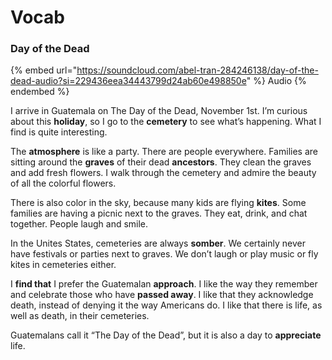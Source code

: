 # Vocab

### Day of the Dead

{% embed url="https://soundcloud.com/abel-tran-284246138/day-of-the-dead-audio?si=229436eea34443799d24ab60e498850e" %}
Audio
{% endembed %}

I arrive in Guatemala on The Day of the Dead, November 1st. I’m curious about this **holiday**, so I go to the **cemetery** to see what’s happening. What I find is quite interesting.

The **atmosphere** is like a party. There are people everywhere. Families are sitting around the **graves** of their dead **ancestors**. They clean the graves and add fresh flowers. I walk through the cemetery and admire the beauty of all the colorful flowers.

There is also color in the sky, because many kids are flying **kites**. Some families are having a picnic next to the graves. They eat, drink, and chat together. People laugh and smile.

In the Unites States, cemeteries are always **somber**. We certainly never have festivals or parties next to graves. We don’t laugh or play music or fly kites in cemeteries either.

I **find that** I prefer the Guatemalan **approach**. I like the way they remember and celebrate those who have **passed away**. I like that they acknowledge death, instead of denying it the way Americans do. I like that there is life, as well as death, in their cemeteries.

Guatemalans call it “The Day of the Dead”, but it is also a day to **appreciate** life.
